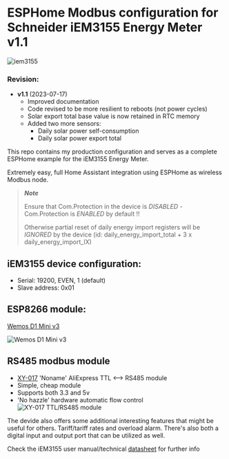 # ESPHome Modbus configuration for Schneider iEM3155 Energy Meter v1.1

![iem3155](https://github.com/htvekov/iem3155_esphome/blob/main/iem3155.png)

### Revision:
- **v1.1** (2023-07-17)
   * Improved documentation
   * Code revised to be more resilient to reboots (not power cycles)
   * Solar export total base value is now retained in RTC memory
   * Added two more sensors:
      * Daily solar power self-consumption
      * Daily solar power export total 

This repo contains my production configuration and serves as a complete ESPHome example for the iEM3155 Energy Meter.

Extremely easy, full Home Assistant integration using ESPHome as wireless Modbus node. 

> ***Note***
> 
> Ensure that Com.Protection in the device is *DISABLED* - Com.Protection is *ENABLED* by default !!
>
> Otherwise partial reset of daily energy import registers will be *IGNORED* by the device (id: daily_energy_import_total + 3 x daily_energy_import_lX)

## iEM3155 device configuration:
* Serial: 19200, EVEN, 1 (default)
* Slave address: 0x01
   
## ESP8266 module:
[Wemos D1 Mini v3](https://www.aliexpress.com/item/32845253497.html)

![Wemos D1 Mini v3](https://github.com/htvekov/iem3155_esphome/blob/main/Wemos_D1_Mini_v3.png)

## RS485 modbus module
* [XY-017](https://www.aliexpress.com/item/1005002863807590.html) 'Noname' AliExpress TTL <--> RS485 module
* Simple, cheap module
* Supports both 3.3 and 5v
* 'No hazzle' hardware automatic flow control
![XY-017 TTL/RS485 module](https://github.com/htvekov/iem3155_esphome/blob/main/XY-017.png)

The devide also offers some additional interesting features that might be useful for others. Tariff/tariff rates and overload alarm. There's also both a digital input and output port that can be utilized as well.

Check the iEM3155 user manual/technical [datasheet](https://download.schneider-electric.com/files?p_Doc_Ref=DOCA0005EN&p_enDocType=User+guide&p_File_Name=DOCA0005EN-13.pdf) for further info

